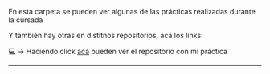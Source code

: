 En esta carpeta se pueden ver algunas de las prácticas realizadas durante la cursada

Y también hay otras en distitnos repositorios, acá los links:


:computer: -> Haciendo click [acá](https://github.com/eugenia1984/humaya) pueden ver el repositorio con mi práctica

---
